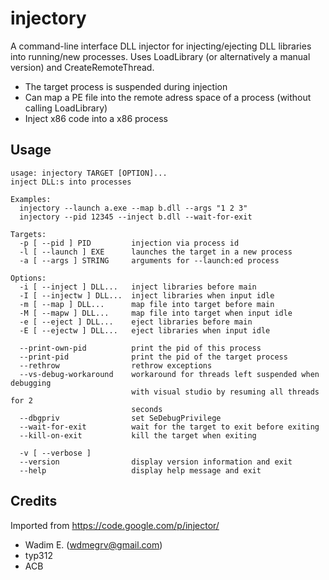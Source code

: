 # injectory
A command-line interface DLL injector for injecting/ejecting DLL libraries into running/new processes.
Uses LoadLibrary (or alternatively a manual version) and CreateRemoteThread.

- The target process is suspended during injection
- Can map a PE file into the remote adress space of a process (without calling LoadLibrary)
- Inject x86 code into a x86 process

## Usage
```
usage: injectory TARGET [OPTION]...
inject DLL:s into processes

Examples:
  injectory --launch a.exe --map b.dll --args "1 2 3"
  injectory --pid 12345 --inject b.dll --wait-for-exit

Targets:
  -p [ --pid ] PID         injection via process id
  -l [ --launch ] EXE      launches the target in a new process
  -a [ --args ] STRING     arguments for --launch:ed process

Options:
  -i [ --inject ] DLL...   inject libraries before main
  -I [ --injectw ] DLL...  inject libraries when input idle
  -m [ --map ] DLL...      map file into target before main
  -M [ --mapw ] DLL...     map file into target when input idle
  -e [ --eject ] DLL...    eject libraries before main
  -E [ --ejectw ] DLL...   eject libraries when input idle

  --print-own-pid          print the pid of this process
  --print-pid              print the pid of the target process
  --rethrow                rethrow exceptions
  --vs-debug-workaround    workaround for threads left suspended when debugging
                           with visual studio by resuming all threads for 2
                           seconds
  --dbgpriv                set SeDebugPrivilege
  --wait-for-exit          wait for the target to exit before exiting
  --kill-on-exit           kill the target when exiting

  -v [ --verbose ]
  --version                display version information and exit
  --help                   display help message and exit
```

## Credits
Imported from https://code.google.com/p/injector/
- Wadim E. (wdmegrv@gmail.com)
- typ312
- ACB
